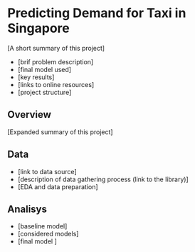 # Predicting Demand for Taxi in Singapore

[A short summary of this project]
* [brif problem description]
* [final model used]
* [key results]
* [links to online resources]
* [project structure]

## Overview

[Expanded summary of this project]

## Data

* [link to data source]
* [description of data gathering process (link to the library)]
* [EDA and data preparation]

## Analisys

- [baseline model]
- [considered models]
- [final model ]

## 
